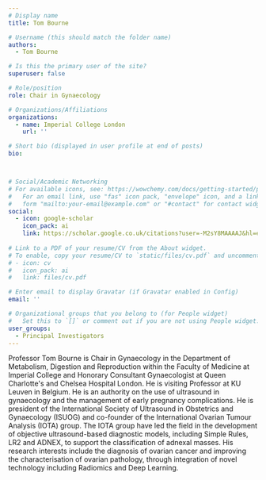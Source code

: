 ```yaml
---
# Display name
title: Tom Bourne

# Username (this should match the folder name)
authors:
  - Tom Bourne

# Is this the primary user of the site?
superuser: false

# Role/position
role: Chair in Gynaecology

# Organizations/Affiliations
organizations:
  - name: Imperial College London
    url: ''

# Short bio (displayed in user profile at end of posts)
bio: 



# Social/Academic Networking
# For available icons, see: https://wowchemy.com/docs/getting-started/page-builder/#icons
#   For an email link, use "fas" icon pack, "envelope" icon, and a link in the
#   form "mailto:your-email@example.com" or "#contact" for contact widget.
social:
  - icon: google-scholar
    icon_pack: ai
    link: https://scholar.google.co.uk/citations?user=-M2sY8MAAAAJ&hl=en
    
# Link to a PDF of your resume/CV from the About widget.
# To enable, copy your resume/CV to `static/files/cv.pdf` and uncomment the lines below.
# - icon: cv
#   icon_pack: ai
#   link: files/cv.pdf

# Enter email to display Gravatar (if Gravatar enabled in Config)
email: ''

# Organizational groups that you belong to (for People widget)
#   Set this to `[]` or comment out if you are not using People widget.
user_groups:
  - Principal Investigators
---
```

Professor Tom Bourne is Chair in Gynaecology in the Department of Metabolism, Digestion and Reproduction within the Faculty of Medicine at Imperial College and Honorary Consultant Gynaecologist at Queen Charlotte's and Chelsea Hospital London. He is visiting Professor at KU Leuven in Belgium. He is an authority on the use of ultrasound in gynaecology and the management of early pregnancy complications. He is president of the International Society of Ultrasound in Obstetrics and Gynaecology (ISUOG) and co-founder of the International Ovarian Tumour Analysis (IOTA) group. The IOTA group have led the field in the development of objective ultrasound-based diagnostic models, including Simple Rules, LR2 and ADNEX, to support the classification of adnexal masses. His research interests include the diagnosis of ovarian cancer and improving the characterisation of ovarian pathology, through integration of novel technology including Radiomics and Deep Learning. 
